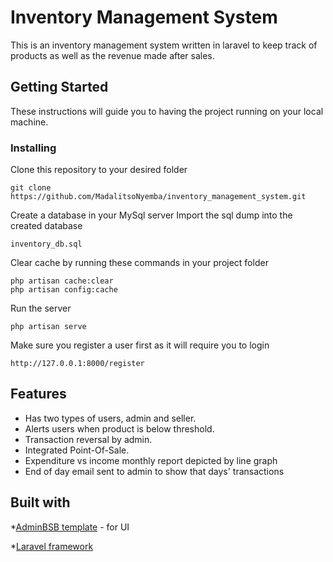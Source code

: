 # Inventory Management System
 This is an inventory management system written in laravel to keep track of products as well as the revenue made after sales.
 
## Getting Started
 These instructions will guide you to having the project running on your local machine.
 
### Installing
 Clone this repository to your desired folder
 ```
git clone https://github.com/MadalitsoNyemba/inventory_management_system.git
 ```
Create a database in your MySql server
Import the sql dump into the created database
```
inventory_db.sql
```
Clear cache by running these commands in your project folder
```
php artisan cache:clear
php artisan config:cache
```
Run the server
```
php artisan serve
```
Make sure you register a user first as it will require you to login
```
http://127.0.0.1:8000/register
```

## Features
* Has two types of users, admin and seller.
* Alerts users when product is below threshold.
* Transaction reversal by admin.
* Integrated Point-Of-Sale.
* Expenditure vs income monthly report depicted by line graph
* End of day email sent to admin to show that days' transactions

## Built with
*[AdminBSB template](https://github.com/gurayyarar/AdminBSBMaterialDesign) -  for UI

*[Laravel framework](https://laravel.com/)
